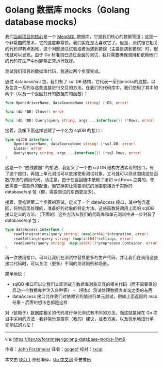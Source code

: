 # Golang 数据库 mocks（Golang database mocks）

我们[当前项目的核心](https://heupr.io/)是一个 [MemSQL](https://www.memsql.com/) 数据库，它是我们核心的数据管道；这是一个非常酷的技术，它的速度非常快，我们实在是太喜欢它了。但是，测试跟它相关的代码却有点困难，这个问题通过试验或者当遇到错误（主要是遇到错误）时，很快就可以发现。由于 Go 标准包已通过全面的测试，我只需要确保调用和依赖他们的代码在生产中也能够正常运行就好。

测试我们项目的数据库代码，我通过两个步骤完成。

通过 database/sql 包，我们有了 sql.DB 结构，它代表一系列mocks的连接，以及包含一系列与这些连接进行交互的方法。在我们的代码库中，我们使用了其中的两个（以及一个返回打开的数据库的函数）：

```go
func Open(driverName, dataSourceName string) (*DB, error)

func (db *DB) Close() error

func (db *DB) Query(query string, args ...interface{}) (*Rows, error)
```

接着，我像下面这样创建了一个名为 sqlDB 的接口：

```go
type sqlDB interface {
    Open(driverName, dataSourceName string) (*sql.DB, error)
    Close() error
    Query(query string, args ...interface{}) (*sql.Rows, error)
}
```

这是一个 “曲线救国” 的想法，我定义了一个由 sql.DB 结构方法实现的接口。有了这个接口，再加上单元测试可以直接使用测试对象，立马就可以测试围绕这些函数/方法的调用代码。请注意，由于在返回值中依赖了诸如 sql.Rows 之类的，导致需要一些额外的配置，但它确实让需要测试的范围更接近于实际的 database/sql 包（即，需要测试的东西更加少）。

接着，我构建第二个步骤的测试。定义了一个 dataAccess 接口，其中包含返回，将供后面处理的，准备好的对象的特定方法。这些函数将调用上面的 sqlDB 接口定义的方法，（下面的）这些方法从我们的代码库和单元测试中进一步封装了 database/sql 包：

```go
type dataAccess interface {
    readIntegrations(query string) (map[int64]*integration, error)
    readSettings(query string) (map[int64]*settings, error)
    readEvents(query string) (map[int64][]*preprocess.Container, error)
}
```

再一次使用接口，可以让我们在测试中替换更多的生产代码，并让我们在调用这些接口代码时，可以关注（更多）不同的测试用例和场景。

简单地说：

- sqlDB 接口可以让我们立即测试与数据库对象交互的相关代码（而不需要真的启动一个数据库并注入各种表） - （例如）测试处理数据库查询之类的东西
- dataAccess 接口允许我们对依赖它的值进行单元测试，例如上面返回的 map 结果 - 后面的想法也都是这样

对（依赖于）数据库相关的代码进行单元测试有不同的方法，而这就是我在 Go 项目中采用的方法 - 我非常乐意提供（我的）建议，或者方案，以及快乐地进行单元测试的方法！

----------------

via: https://dev.to/forstmeier/golang-database-mocks-1hm9

作者：[John Forstmeier](https://dev.to/forstmeier)
译者：[gogeof](https://github.com/gogeof)
校对：[rxcai](https://github.com/rxcai)

本文由 [GCTT](https://github.com/studygolang/GCTT) 原创编译，[Go 中文网](https://studygolang.com/) 荣誉推出


